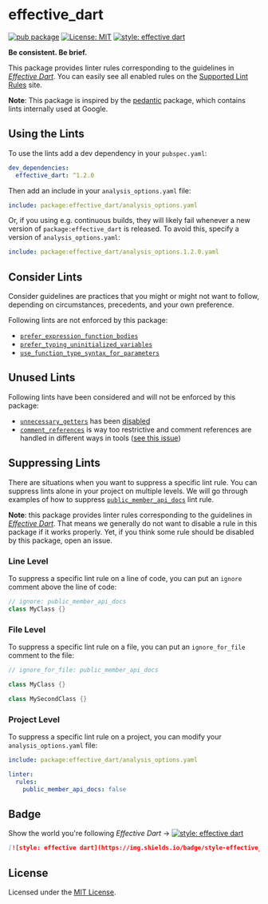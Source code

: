 # effective_dart

[![pub package](https://img.shields.io/pub/v/effective_dart.svg)](https://pub.dartlang.org/packages/effective_dart)
[![License: MIT](https://img.shields.io/badge/license-MIT-blue.svg)](https://opensource.org/licenses/MIT)
[![style: effective dart][badge]][badge_link]

**Be consistent. Be brief.**

This package provides linter rules corresponding to the guidelines in
*[Effective Dart][]*.
You can easily see all enabled rules on the [Supported Lint Rules][] site.

**Note**: This package is inspired by the [pedantic][] package,
which contains lints internally used at Google.

## Using the Lints

To use the lints add a dev dependency in your `pubspec.yaml`:

```yaml
dev_dependencies:
  effective_dart: ^1.2.0
```

Then add an include in your `analysis_options.yaml` file:

```yaml
include: package:effective_dart/analysis_options.yaml
```

Or, if you using e.g. continuous builds,
they will likely fail whenever a new version of `package:effective_dart`
is released.
To avoid this, specify a version of `analysis_options.yaml`:

```yaml
include: package:effective_dart/analysis_options.1.2.0.yaml
```

## Consider Lints

Consider guidelines are practices that you might or might not want to follow,
depending on circumstances, precedents, and your own preference.

Following lints are not enforced by this package:

- [`prefer_expression_function_bodies`](https://dart-lang.github.io/linter/lints/prefer_expression_function_bodies.html)
- [`prefer_typing_uninitialized_variables`](https://dart-lang.github.io/linter/lints/prefer_typing_uninitialized_variables.html)
- [`use_function_type_syntax_for_parameters`](https://dart-lang.github.io/linter/lints/use_function_type_syntax_for_parameters.html)

## Unused Lints

Following lints have been considered and will not be enforced by this package:

- [`unnecessary_getters`](https://dart-lang.github.io/linter/lints/unnecessary_getters.html)
has been [disabled](https://github.com/dart-lang/linter/issues/23)
- [`comment_references`](https://dart-lang.github.io/linter/lints/comment_references.html)
is way too restrictive and comment references are handled in different ways
in tools ([see this issue](https://github.com/dart-lang/sdk/issues/36974))

## Suppressing Lints

There are situations when you want to suppress a specific lint rule.
You can suppress lints alone in your project on multiple levels.
We will go through examples of how to suppress
[`public_member_api_docs`](https://dart-lang.github.io/linter/lints/public_member_api_docs.html)
lint rule.

**Note**: this package provides linter rules corresponding to the guidelines
in *[Effective Dart][]*.
That means we generally do not want to disable a rule in this package
if it works properly.
Yet, if you think some rule should be disabled by this package, open an issue.

### Line Level

To suppress a specific lint rule on a line of code,
you can put an `ignore` comment above the line of code:

```dart
// ignore: public_member_api_docs
class MyClass {}
```

### File Level

To suppress a specific lint rule on a file,
you can put an `ignore_for_file` comment to the file:

```dart
// ignore_for_file: public_member_api_docs

class MyClass {}

class MySecondClass {}
```

### Project Level

To suppress a specific lint rule on a project,
you can modify your `analysis_options.yaml` file:

```yaml
include: package:effective_dart/analysis_options.yaml

linter:
  rules:
    public_member_api_docs: false
```

## Badge

Show the world you're following *Effective Dart* →
[![style: effective dart][badge]][badge_link]

```md
[![style: effective dart](https://img.shields.io/badge/style-effective_dart-40c4ff.svg)](https://pub.dev/packages/effective_dart)
```

## License

Licensed under the [MIT License](LICENSE).

[Effective Dart]: https://dart.dev/guides/language/effective-dart
[pedantic]: https://github.com/dart-lang/pedantic
[Supported Lint Rules]: http://dart-lang.github.io/linter/lints
[badge]: https://img.shields.io/badge/style-effective_dart-40c4ff.svg
[badge_link]: https://pub.dev/packages/effective_dart